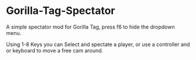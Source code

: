 # Gorilla-Tag-Spectator
A simple spectator mod for Gorilla Tag, press f6 to hide the dropdown menu.

Using 1-8 Keys you can Select and spectate a player, or use a controller and or keyboard to move a free cam around.
